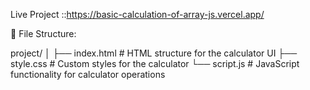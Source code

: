 Live Project ::https://basic-calculation-of-array-js.vercel.app/

📁 File Structure:

project/
│
├── index.html      # HTML structure for the calculator UI
├── style.css       # Custom styles for the calculator
└── script.js       # JavaScript functionality for calculator operations
